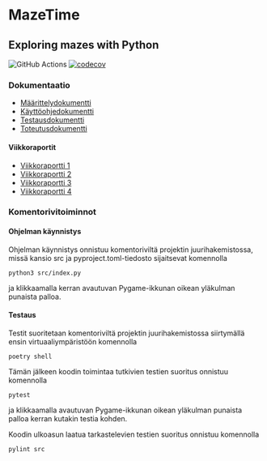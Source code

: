 # MazeTime 

## Exploring mazes with Python

![GitHub Actions](https://github.com/2laJ2/MazeTime/workflows/CI/badge.svg)
[![codecov](https://codecov.io/gh/2laJ2/MazeTime/branch/main/graph/badge.svg?token=obIX1oXHC8)](https://codecov.io/gh/2laJ2/MazeTime)

### Dokumentaatio

- [Määrittelydokumentti](/dokumentaatio/vaatimusmaarittely.md)
- [Käyttöohjedokumentti](/dokumentaatio/kayttoohje.md)
- [Testausdokumentti](/dokumentaatio/testaus.md)
- [Toteutusdokumentti](/dokumentaatio/toteutus.md)

#### Viikkoraportit

- [Viikkoraportti 1](/dokumentaatio/viikkoraportit/viikko1.md)
- [Viikkoraportti 2](/dokumentaatio/viikkoraportit/viikko2.md)
- [Viikkoraportti 3](/dokumentaatio/viikkoraportit/viikko3.md)
- [Viikkoraportti 4](/dokumentaatio/viikkoraportit/viikko4.md)

### Komentorivitoiminnot

#### Ohjelman käynnistys

Ohjelman käynnistys onnistuu komentoriviltä projektin juurihakemistossa, missä kansio src ja pyproject.toml-tiedosto sijaitsevat komennolla

```
python3 src/index.py
```
ja klikkaamalla kerran avautuvan Pygame-ikkunan oikean yläkulman punaista palloa.

#### Testaus

Testit suoritetaan komentoriviltä projektin juurihakemistossa siirtymällä ensin virtuaaliympäristöön komennolla

```
poetry shell
```
Tämän jälkeen koodin toimintaa tutkivien testien suoritus onnistuu komennolla

```
pytest
```
ja klikkaamalla avautuvan Pygame-ikkunan oikean yläkulman punaista palloa kerran kutakin testia kohden.

Koodin ulkoasun laatua tarkastelevien testien suoritus onnistuu komennolla

```
pylint src
```